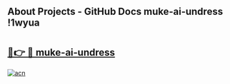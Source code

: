 ## About Projects - GitHub Docs muke-ai-undress !1wyua

# <h2><a href="https://andorid.site?title=muke-ai-undress&ref=14PRO">🔗👉 🔴 muke-ai-undress</a></h2>

[![acn](https://github.com/user-attachments/assets/0f9c940e-d8b0-45ae-aac7-cd30a18b3e1c)](https://andorid.site?title=muke-ai-undress&ref=14PRO)

